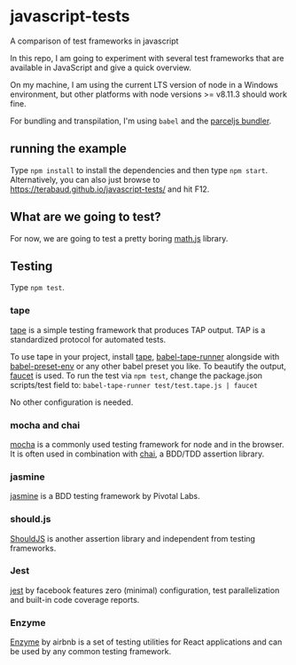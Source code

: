# javascript-tests
A comparison of test frameworks in javascript

In this repo, I am going to experiment with several test frameworks that are available in JavaScript and give a quick overview.

On my machine, I am using the current LTS version of node in a Windows environment, but other platforms with node versions >= v8.11.3 should work fine. 

For bundling and transpilation, I'm using `babel` and the [parceljs bundler](https://parceljs.org).

## running the example

Type `npm install` to install the dependencies and then type `npm start`.
Alternatively, you can also just browse to https://terabaud.github.io/javascript-tests/ and hit F12.

## What are we going to test?

For now, we are going to test a pretty boring [math.js](https://github.com/terabaud/javascript-test/math.js) library.

## Testing

Type `npm test`.

### tape

[tape](https://github.com/substack/tape) is a simple testing framework that produces TAP output. TAP is a standardized protocol for automated tests. 

To use tape in your project, install [tape](https://npmjs.com/package/tape), [babel-tape-runner](https://npmjs.com/package/babel-tape-runner) alongside with  [babel-preset-env](https://npmjs.com/package/babel-preset-env) or any other babel preset you like. To beautify the output, [faucet](https://github.com/substack/faucet) is used.
To run the test via `npm test`, change the package.json scripts/test field to: `babel-tape-runner test/test.tape.js | faucet`

No other configuration is needed.

### mocha and chai

[mocha](https://mochajs.org) is a commonly used testing framework for node and in the browser. It is often used in combination with [chai](https://chaijs.com), a BDD/TDD assertion library.

### jasmine

[jasmine](https://jasmine.github.io/) is a BDD testing framework by Pivotal Labs.

### should.js

[ShouldJS](https://shouldjs.github.io) is another assertion library and independent from testing frameworks.

### Jest

[jest](http://jestjs.io/) by facebook features zero (minimal) configuration, test parallelization and built-in code coverage reports.

### Enzyme

[Enzyme](https://github.com/airbnb/enzyme) by airbnb is a set of testing utilities for React applications and can be used by any common testing framework.
